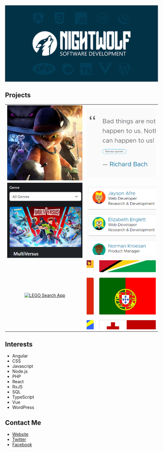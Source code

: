 ![Header](./github-header.png)

## Projects

| | |
| :---: | :---: |
| [![Movies App](https://github.com/nightwolfdev/movies/blob/main/src/assets/img/movies-app.png)](https://github.com/nightwolfdev/movies) | [![Quotes App](https://github.com/nightwolfdev/quotes/blob/main/src/assets/img/quotes-app.png)](https://github.com/nightwolfdev/quotes) |
| [![Free Games App](https://github.com/nightwolfdev/freegames/blob/main/src/assets/img/free-games-app.png)](https://github.com/nightwolfdev/freegames) | [![Users App](https://github.com/nightwolfdev/users/blob/main/src/assets/img/users-app.png)](https://github.com/nightwolfdev/users) |
| [![LEGO Search App](https://github.com/nightwolfdev/lego/blob/master/src/assets/img/lego-search-app.png)](https://github.com/nightwolfdev/lego) | [![Countries App](https://github.com/nightwolfdev/countries/blob/main/src/assets/img/countries-app.png)](https://github.com/nightwolfdev/countries) |

## Interests
* Angular
* CSS
* Javascript
* Node.js
* PHP
* React
* RxJS
* SQL
* TypeScript
* Vue
* WordPress

## Contact Me

* [Website](https://nightwolf.dev)
* [Twitter](https://twitter.com/nightwolfdev)
* [Facebook](https://www.facebook.com/NightWolfDevelopment/)
